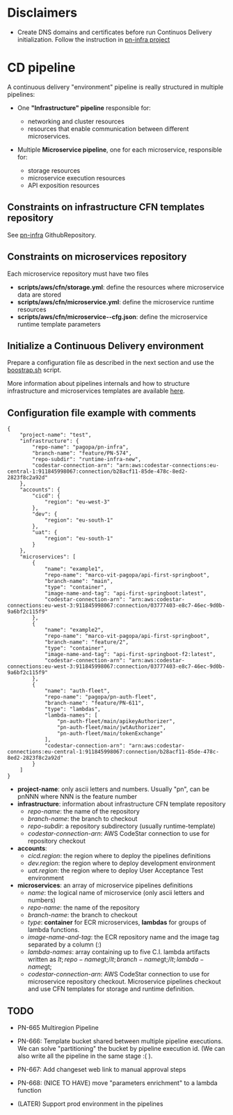 # Disclaimers
- Create DNS domains and certificates before run Continuos Delivery initialization. 
  Follow the instruction in [pn-infra project](https://github.com/pagopa/pn-infra)

# CD pipeline

A continuous delivery "environment" pipeline is really structured in multiple pipelines:

- One __"Infrastructure" pipeline__ responsible for:
  - networking and cluster resources 
  - resources that enable communication between different microservices.

- Multiple __Microservice pipeline__, one for each microservice, responsible for:
  - storage resources
  - microservice execution resources 
  - API exposition resources

## Constraints on infrastructure CFN templates repository
See [pn-infra](https://github.com/pagopa/pn-infra) GithubRepository. 

## Constraints on microservices repository 
Each microservice repository must have two files
 - __scripts/aws/cfn/storage.yml__: define the resources where microservice data are stored
 - __scripts/aws/cfn/microservice.yml__: define the microservice runtime resources
 - __scripts/aws/cfn/microservice-<env-name>-cfg.json__: define the microservice runtime template parameters

## Initialize a Continuous Delivery environment
Prepare a configuration file as described in the next section and use the 
[boostrap.sh](bootstrap/bootstrap.sh) script.

More information about pipelines internals and how to structure infrastructure 
and microservices templates are available [here](bootstrap/README.md).

## Configuration file example with comments
```
{
    "project-name": "test",
    "infrastructure": {
        "repo-name": "pagopa/pn-infra",
        "branch-name": "feature/PN-574",
        "repo-subdir": "runtime-infra-new",
        "codestar-connection-arn": "arn:aws:codestar-connections:eu-central-1:911845998067:connection/b28acf11-85de-478c-8ed2-2823f8c2a92d"
    },
    "accounts": {
        "cicd": {
            "region": "eu-west-3"
        },
        "dev": {
            "region": "eu-south-1"
        },
        "uat": {
            "region": "eu-south-1"
        }
    },
    "microservices": [
        {
            "name": "example1",
            "repo-name": "marco-vit-pagopa/api-first-springboot",
            "branch-name": "main",
            "type": "container",
            "image-name-and-tag": "api-first-springboot:latest",
            "codestar-connection-arn": "arn:aws:codestar-connections:eu-west-3:911845998067:connection/03777403-e8c7-46ec-9d0b-9a6bf2c115f9"
        },
        {
            "name": "example2",
            "repo-name": "marco-vit-pagopa/api-first-springboot",
            "branch-name": "feature/2",
            "type": "container",
            "image-name-and-tag": "api-first-springboot-f2:latest",
            "codestar-connection-arn": "arn:aws:codestar-connections:eu-west-3:911845998067:connection/03777403-e8c7-46ec-9d0b-9a6bf2c115f9"
        },
        {
            "name": "auth-fleet",
            "repo-name": "pagopa/pn-auth-fleet",
            "branch-name": "feature/PN-611",
            "type": "lambdas",
            "lambda-names": [
                "pn-auth-fleet/main/apikeyAuthorizer",
                "pn-auth-fleet/main/jwtAuthorizer",
                "pn-auth-fleet/main/tokenExchange"
            ],
            "codestar-connection-arn": "arn:aws:codestar-connections:eu-central-1:911845998067:connection/b28acf11-85de-478c-8ed2-2823f8c2a92d"
        }
    ]
}
```

- __project-name__: only ascii letters and numbers. Usually "pn", can be pnNNN where NNN is the feature number
- __infrastructure__: information about infrastructure CFN template repository
  - _repo-name_: the name of the repository
  - _branch-name_: the branch to checkout
  - _repo-subdir_: a repository subdirectory (usually runtime-template)
  - _codestar-connection-arn_: AWS CodeStar connection to use for repository checkout
- __accounts__:
  - _cicd.region_: the region where to deploy the pipelines definitions
  - _dev.region_: the region where to deploy development environment
  - _uat.region_: the region where to deploy User Acceptance Test environment
- __microservices__: an array of microservice pipelines definitions
  - _name_: the logical name of microservice (only ascii letters and numbers)
  - _repo-name_: the name of the repository
  - _branch-name_: the branch to checkout
  - _type_: __container__ for ECR microservices, __lambdas__ for groups of lambda functions.
  - _image-name-and-tag_: the ECR repository name and the image tag separated by a column (:)
  - _lambda-names_: array containing up to five C.I. lambda artifacts written as 
    $lt;repo-name$gt;/$lt;branch-name$gt;/$lt;lambda-name$gt;
  - _codestar-connection-arn_: AWS CodeStar connection to use for microservice repository checkout.
    Microservice pipelines checkout and use CFN templates for storage and runtime definition.


## TODO
 - PN-665 Multiregion Pipeline
 - PN-666: Template bucket shared between multiple pipeline executions. We can solve "partitioning" 
   the bucket by pipeline execution id. (We can also write all the pipeline in the same stage :( ).
 - PN-667: Add changeset web link to manual approval steps
 - PN-668: (NICE TO HAVE) move "parameters enrichment" to a lambda function
 
 - (LATER) Support prod environment in the pipelines


